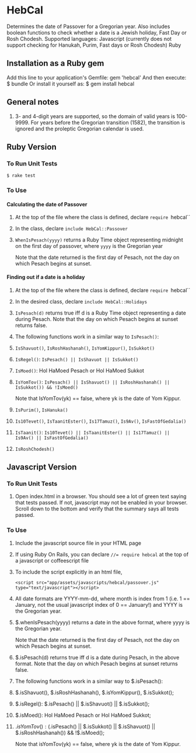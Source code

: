 # HebCal

Determines the date of Passover for a Gregorian year. Also includes boolean functions to check whether a date is a Jewish holiday, Fast Day or Rosh Chodesh.
Supported languages:
 Javascript (currently does not support checking for Hanukah, Purim, Fast days or Rosh Chodesh)
 Ruby

## Installation as a Ruby gem

Add this line to your application's Gemfile:
    gem 'hebcal'
And then execute:
    $ bundle
Or install it yourself as:
    $ gem install hebcal

## General notes

1. 3- and 4-digit years are supported, so the domain of valid years is 100-9999.  For years before the Gregorian transition (1582), the transition is ignored and the proleptic Gregorian calendar is used.

## Ruby Version

### To Run Unit Tests
    $ rake test

### To Use

#### Calculating the date of Passover
1. At the top of the file where the class is defined, declare `require `hebcal``

1. In the class, declare `include HebCal::Passover`

1. `WhenIsPesach(yyyy)` returns a Ruby Time object representing midnight on the first day of passover, where `yyyy` is the Gregorian year

    Note that the date returned is the first day of Pesach, not the day on which Pesach begins at sunset.

#### Finding out if a date is a holiday
1. At the top of the file where the class is defined, declare `require `hebcal``

1. In the desired class, declare `include HebCal::Holidays`

1. `IsPesach(d)` returns true iff d is a Ruby Time object representing a date during Pesach.  Note that the day on which Pesach begins at sunset returns false.
1. The following functions work in a similar way to `IsPesach()`:
 1. `IsShavuot()`, `IsRoshHashanah()`, `IsYomKippur()`, `IsSukkot()`

 1. `IsRegel()`: `IsPesach() || IsShavuot || IsSukkot()`

 1. `IsMoed()`: Hol HaMoed Pesach or Hol HaMoed Sukkot

 1. `IsYomTov()`: `IsPesach() || IsShavuot() || IsRoshHashanah() || IsSukkot()) && !IsMoed()`

     Note that IsYomTov(yk) == false, where yk is the date of Yom Kippur.

 1. `IsPurim()`, `IsHanuka()`

 1. `Is10Tevet()`, `IsTaanitEster()`, `Is17Tamuz()`, `Is9Av()`, `IsFastOfGedalia()`

 1. `IsTaanit()`: `Is10Tevet() || IsTaanitEster() || Is17Tamuz() || Is9Av() || IsFastOfGedalia()`

 1. `IsRoshChodesh()`

## Javascript Version

### To Run Unit Tests
1. Open index.html in a browser.  You should see a lot of green text saying that tests passed.  If not, javascript may not be enabled in your browser.  Scroll down to the bottom and verify that the summary says all tests passed.

### To Use
1. Include the javascript source file in your HTML page

 1. If using Ruby On Rails, you can declare `//= require hebcal` at the top of a javascript or coffeescript file
 1. To include the script explicitly in an html file, 

     `<script src="app/assets/javascripts/hebcal/passover.js" type="text/javascript"></script>`

1. All date formats are YYYY-mm-dd, where month is index from 1 (i.e. 1 == January, not the usual javascript index of 0 == January!) and YYYY is the Gregorian year.

1. $.whenIsPesach(yyyy) returns a date in the above format, where yyyy is the Gregorian year.

    Note that the date returned is the first day of Pesach, not the day on which Pesach begins at sunset.
1. $.isPesach(d) returns true iff d is a date during Pesach, in the above format.  Note that the day on which Pesach begins at sunset returns false.
1. The following functions work in a similar way to $.isPesach():
 1. $.isShavuot(), $.isRoshHashanah(), $.isYomKippur(), $.isSukkot();

 1. $.isRegel(): $.isPesach() || $.isShavuot() || $.isSukkot();

 1. $.isMoed(): Hol HaMoed Pesach or Hol HaMoed Sukkot;

 1. $.isYomTov(): ($.isPesach() || $.isSukkot() || $.isShavuot() || $.isRoshHashanah()) && !$.isMoed();

     Note that isYomTov(yk) == false, where yk is the date of Yom Kippur.
